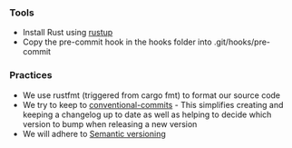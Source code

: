 ### Tools
* Install Rust using [rustup](https://rustup.rs)
* Copy the pre-commit hook in the hooks folder into .git/hooks/pre-commit

### Practices
* We use rustfmt (triggered from cargo fmt) to format our source code
* We try to keep to [conventional-commits](https://www.conventionalcommits.org/en/v1.0.0) - This simplifies creating and keeping a changelog up to date as well as helping to decide which version to bump when releasing a new version
* We will adhere to [Semantic versioning](https://semver.org/)
